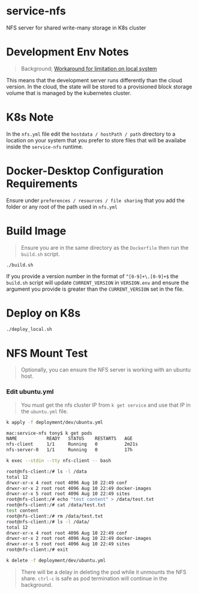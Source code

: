 # service-nfs

NFS server for shared write-many storage in K8s cluster

# Development Env Notes

> Background; [Workaround for limitation on local system](https://github.com/tonymichaelson/k8s-nfs-operation-not-permittied-workaround)

This means that the development server runs differently than the cloud version. In the cloud, the state will be stored to a provisioned block storage volume that is managed by the kubernetes cluster.

# K8s Note

In the `nfs.yml` file edit the `hostdata / hostPath / path` directory to a location on your system that you prefer to store files that will be availabe inside the `service-nfs` runtime.

# Docker-Desktop Configuration Requirements

Ensure under `preferences / resources / file sharing` that you add the folder or any root of the path used in `nfs.yml`

# Build Image

> Ensure you are in the same directory as the `Dockerfile` then run the `build.sh` script.

`./build.sh`

If you provide a version number in the format of `^[0-9]+\.[0-9]+$` the `build.sh` script will update `CURRENT_VERSION` in `VERSION.env` and ensure the argument you provide is greater than the `CURRENT_VERSION` set in the file.

# Deploy on K8s

```bash
./deploy_local.sh
```

# NFS Mount Test

> Optionally, you can ensure the NFS server is working with an ubuntu host.

### Edit ubuntu.yml

> You must get the nfs cluster IP from `k get service` and use that IP in the `ubuntu.yml` file.

```bash
k apply -f deployment/dev/ubuntu.yml

mac:service-nfs tony$ k get pods
NAME           READY   STATUS    RESTARTS   AGE
nfs-client     1/1     Running   0          2m21s
nfs-server-0   1/1     Running   0          17h

k exec --stdin --tty nfs-client -- bash

root@nfs-client:/# ls -l /data
total 12
drwxr-xr-x 4 root root 4096 Aug 10 22:49 conf
drwxr-xr-x 2 root root 4096 Aug 10 22:49 docker-images
drwxr-xr-x 5 root root 4096 Aug 10 22:49 sites
root@nfs-client:/# echo "test content" > /data/test.txt
root@nfs-client:/# cat /data/test.txt
test content
root@nfs-client:/# rm /data/test.txt
root@nfs-client:/# ls -l /data/
total 12
drwxr-xr-x 4 root root 4096 Aug 10 22:49 conf
drwxr-xr-x 2 root root 4096 Aug 10 22:49 docker-images
drwxr-xr-x 5 root root 4096 Aug 10 22:49 sites
root@nfs-client:/# exit

k delete -f deployment/dev/ubuntu.yml
```

> There will be a delay in deleting the pod while it unmounts the NFS share. `ctrl-c` is safe as pod termination will continue in the background.